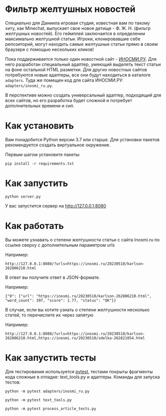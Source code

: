 # Фильтр желтушных новостей

Специально для Даниила игровая студия, известная вам по такому хиту, как Minechat, выпускает свое новое детище - Ф. Ж. Н. (фильтр желтушных новостей). Его геймплей заключается в определении максимально желтушной статьи. Игроки, клонировавшие себе репозиторий, могут находить самые желтушные статьи прямо в своем браузере с помощью нескольких кликов!

Пока поддерживается только один новостной сайт - [ИНОСМИ.РУ](https://inosmi.ru/). Для него разработан специальный адаптер, умеющий выделять текст статьи на фоне остальной HTML разметки. Для других новостных сайтов потребуются новые адаптеры, все они будут находиться в каталоге `adapters`. Туда же помещен код для сайта ИНОСМИ.РУ: `adapters/inosmi_ru.py`.

В перспективе можно создать универсальный адаптер, подходящий для всех сайтов, но его разработка будет сложной и потребует дополнительных времени и сил.

# Как установить

Вам понадобится Python версии 3.7 или старше. Для установки пакетов рекомендуется создать виртуальное окружение.

Первым шагом установите пакеты:

```python3
pip install -r requirements.txt
```

# Как запустить

```python3
python server.py
```

У вас запустится сервер на http://127.0.0.1:8080

# Как работать

Вы можете узнавать о степени желтушности статьи с сайта Inosmi.ru по ссылке сверху с дополнительным параметром urls

Например:
```python3
http://127.0.0.1:8080/?urls=https://inosmi.ru/20230510/karlson-262806210.html
```

В ответ вы получите ответ в JSON-формате.

Например:
```python3
{"0": {"url": "https://inosmi.ru/20230510/karlson-262806210.html", "word_count": 397, "score": 1.77, "status": "OK"}}
```

В случае, если вы хотите узнать о степени желтушности несколько статей, то перечислите их через запятую

Например:
```python3
http://127.0.0.1:8080/?urls=https://inosmi.ru/20230510/karlson-262806210.html,https://inosmi.ru/20230510/sdelka-262821054.html
```


# Как запустить тесты

Для тестирования используется [pytest](https://docs.pytest.org/en/latest/), тестами покрыты фрагменты кода сложные в отладке: text_tools.py и адаптеры. Команды для запуска тестов:

```
python -m pytest adapters/inosmi_ru.py
```

```
python -m pytest text_tools.py
```
```
python -m pytest process_article_tests.py
```
